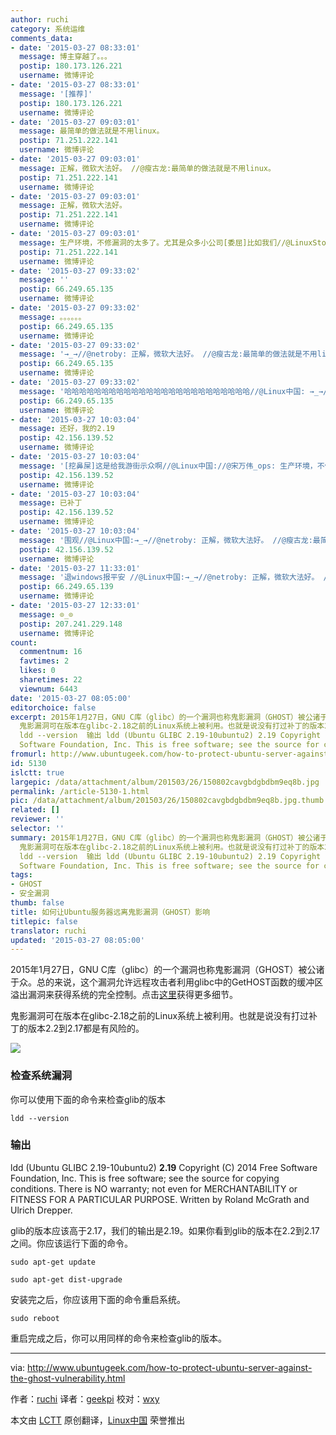 ```yaml
---
author: ruchi
category: 系统运维
comments_data:
- date: '2015-03-27 08:33:01'
  message: 博主穿越了。。。
  postip: 180.173.126.221
  username: 微博评论
- date: '2015-03-27 08:33:01'
  message: '[推荐]'
  postip: 180.173.126.221
  username: 微博评论
- date: '2015-03-27 09:03:01'
  message: 最简单的做法就是不用linux。
  postip: 71.251.222.141
  username: 微博评论
- date: '2015-03-27 09:03:01'
  message: 正解，微软大法好。 //@瘦古龙:最简单的做法就是不用linux。
  postip: 71.251.222.141
  username: 微博评论
- date: '2015-03-27 09:03:01'
  message: 正解，微软大法好。
  postip: 71.251.222.141
  username: 微博评论
- date: '2015-03-27 09:03:01'
  message: 生产环境，不修漏洞的太多了。尤其是众多小公司[委屈]比如我们//@LinuxStory:[推荐]
  postip: 71.251.222.141
  username: 微博评论
- date: '2015-03-27 09:33:02'
  message: ''
  postip: 66.249.65.135
  username: 微博评论
- date: '2015-03-27 09:33:02'
  message: 。。。。。。
  postip: 66.249.65.135
  username: 微博评论
- date: '2015-03-27 09:33:02'
  message: '→_→//@netroby: 正解，微软大法好。 //@瘦古龙:最简单的做法就是不用linux。'
  postip: 66.249.65.135
  username: 微博评论
- date: '2015-03-27 09:33:02'
  message: '哈哈哈哈哈哈哈哈哈哈哈哈哈哈哈哈哈哈哈哈哈哈哈哈哈//@Linux中国: →_→//@netroby: 正解，微软大法好。 //@瘦古龙:最简单的做法就是不用linux。'
  postip: 66.249.65.135
  username: 微博评论
- date: '2015-03-27 10:03:04'
  message: 还好，我的2.19
  postip: 42.156.139.52
  username: 微博评论
- date: '2015-03-27 10:03:04'
  message: '[挖鼻屎]这是给我游街示众啊//@Linux中国://@宋万伟_ops: 生产环境，不修漏洞的太多了。尤其是众多小公司[委屈]比如我们//@LinuxStory:[推荐]'
  postip: 42.156.139.52
  username: 微博评论
- date: '2015-03-27 10:03:04'
  message: 已补丁
  postip: 42.156.139.52
  username: 微博评论
- date: '2015-03-27 10:03:04'
  message: '围观//@Linux中国:→_→//@netroby: 正解，微软大法好。 //@瘦古龙:最简单的做法就是不用linux。'
  postip: 42.156.139.52
  username: 微博评论
- date: '2015-03-27 11:33:01'
  message: '退windows报平安 //@Linux中国:→_→//@netroby: 正解，微软大法好。 //@瘦古龙:最简单的做法就是不用linux。'
  postip: 66.249.65.139
  username: 微博评论
- date: '2015-03-27 12:33:01'
  message: ⊙_⊙
  postip: 207.241.229.148
  username: 微博评论
count:
  commentnum: 16
  favtimes: 2
  likes: 0
  sharetimes: 22
  viewnum: 6443
date: '2015-03-27 08:05:00'
editorchoice: false
excerpt: 2015年1月27日，GNU C库（glibc）的一个漏洞也称鬼影漏洞（GHOST）被公诸于众。总的来说，这个漏洞允许远程攻击者利用glibc中的GetHOST函数的缓冲区溢出漏洞来获得系统的完全控制。点击这里获得更多细节。
  鬼影漏洞可在版本在glibc-2.18之前的Linux系统上被利用。也就是说没有打过补丁的版本2.2到2.17都是有风险的。  检查系统漏洞 你可以使用下面的命令来检查glib的版本
  ldd --version  输出 ldd (Ubuntu GLIBC 2.19-10ubuntu2) 2.19 Copyright (C) 2014 Free
  Software Foundation, Inc. This is free software; see the source for copy
fromurl: http://www.ubuntugeek.com/how-to-protect-ubuntu-server-against-the-ghost-vulnerability.html
id: 5130
islctt: true
largepic: /data/attachment/album/201503/26/150802cavgbdgbdbm9eq8b.jpg
permalink: /article-5130-1.html
pic: /data/attachment/album/201503/26/150802cavgbdgbdbm9eq8b.jpg.thumb.jpg
related: []
reviewer: ''
selector: ''
summary: 2015年1月27日，GNU C库（glibc）的一个漏洞也称鬼影漏洞（GHOST）被公诸于众。总的来说，这个漏洞允许远程攻击者利用glibc中的GetHOST函数的缓冲区溢出漏洞来获得系统的完全控制。点击这里获得更多细节。
  鬼影漏洞可在版本在glibc-2.18之前的Linux系统上被利用。也就是说没有打过补丁的版本2.2到2.17都是有风险的。  检查系统漏洞 你可以使用下面的命令来检查glib的版本
  ldd --version  输出 ldd (Ubuntu GLIBC 2.19-10ubuntu2) 2.19 Copyright (C) 2014 Free
  Software Foundation, Inc. This is free software; see the source for copy
tags:
- GHOST
- 安全漏洞
thumb: false
title: 如何让Ubuntu服务器远离鬼影漏洞（GHOST）影响
titlepic: false
translator: ruchi
updated: '2015-03-27 08:05:00'
---
```


2015年1月27日，GNU C库（glibc）的一个漏洞也称鬼影漏洞（GHOST）被公诸于众。总的来说，这个漏洞允许远程攻击者利用glibc中的GetHOST函数的缓冲区溢出漏洞来获得系统的完全控制。点击[这里](http://chargen.matasano.com/chargen/2015/1/27/vulnerability-overview-ghost-cve-2015-0235.html)获得更多细节。


鬼影漏洞可在版本在glibc-2.18之前的Linux系统上被利用。也就是说没有打过补丁的版本2.2到2.17都是有风险的。


![](/data/attachment/album/201503/26/150802cavgbdgbdbm9eq8b.jpg)


### 检查系统漏洞


你可以使用下面的命令来检查glib的版本



```
ldd --version

```

### 输出


ldd (Ubuntu GLIBC 2.19-10ubuntu2) **2.19** Copyright (C) 2014 Free Software Foundation, Inc. This is free software; see the source for copying conditions. There is NO warranty; not even for MERCHANTABILITY or FITNESS FOR A PARTICULAR PURPOSE. Written by Roland McGrath and Ulrich Drepper.


glib的版本应该高于2.17，我们的输出是2.19。如果你看到glib的版本在2.2到2.17之间。你应该运行下面的命令。



```
sudo apt-get update

sudo apt-get dist-upgrade

```

安装完之后，你应该用下面的命令重启系统。



```
sudo reboot

```

重启完成之后，你可以用同样的命令来检查glib的版本。




---


via: <http://www.ubuntugeek.com/how-to-protect-ubuntu-server-against-the-ghost-vulnerability.html>


作者：[ruchi](http://www.ubuntugeek.com/author/ubuntufix) 译者：[geekpi](https://github.com/geekpi) 校对：[wxy](https://github.com/wxy)


本文由 [LCTT](https://github.com/LCTT/TranslateProject) 原创翻译，[Linux中国](http://linux.cn/) 荣誉推出